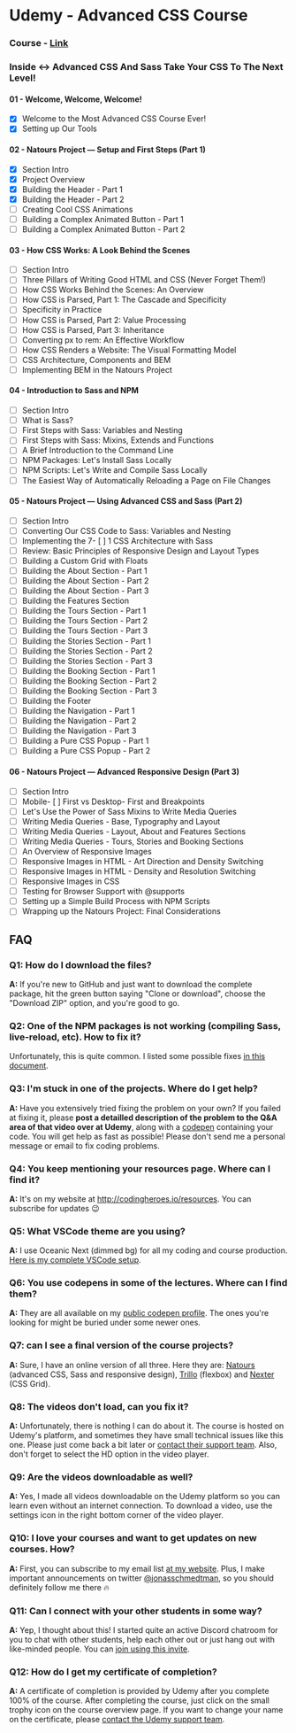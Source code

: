 # Udemy - Advanced CSS Course

### Course - [Link](https://www.udemy.com/advanced-css-and-sass/?siteID=c4ytgEGG5fA-BqYe7RrPdFDw3BPvlgbt_g&LSNPUBID=c4ytgEGG5fA)
### Inside <-> Advanced CSS And Sass Take Your CSS To The Next Level!
#### 01 - Welcome, Welcome, Welcome!
- [x] Welcome to the Most Advanced CSS Course Ever!
- [x] Setting up Our Tools
#### 02 - Natours Project — Setup and First Steps (Part 1)
- [x] Section Intro
- [x] Project Overview
- [x] Building the Header - Part 1
- [x] Building the Header - Part 2
- [ ] Creating Cool CSS Animations
- [ ] Building a Complex Animated Button - Part 1
- [ ] Building a Complex Animated Button - Part 2
#### 03 - How CSS Works: A Look Behind the Scenes
- [ ] Section Intro
- [ ] Three Pillars of Writing Good HTML and CSS (Never Forget Them!)
- [ ] How CSS Works Behind the Scenes: An Overview
- [ ] How CSS is Parsed, Part 1: The Cascade and Specificity
- [ ] Specificity in Practice
- [ ] How CSS is Parsed, Part 2: Value Processing
- [ ] How CSS is Parsed, Part 3: Inheritance
- [ ] Converting px to rem: An Effective Workflow
- [ ] How CSS Renders a Website: The Visual Formatting Model
- [ ] CSS Architecture, Components and BEM
- [ ] Implementing BEM in the Natours Project
#### 04 - Introduction to Sass and NPM
- [ ] Section Intro
- [ ] What is Sass?
- [ ] First Steps with Sass: Variables and Nesting
- [ ] First Steps with Sass: Mixins, Extends and Functions
- [ ] A Brief Introduction to the Command Line
- [ ] NPM Packages: Let's Install Sass Locally
- [ ] NPM Scripts: Let's Write and Compile Sass Locally
- [ ] The Easiest Way of Automatically Reloading a Page on File Changes
#### 05 - Natours Project — Using Advanced CSS and Sass (Part 2)
- [ ] Section Intro
- [ ] Converting Our CSS Code to Sass: Variables and Nesting
- [ ] Implementing the 7- [ ] 1 CSS Architecture with Sass
- [ ] Review: Basic Principles of Responsive Design and Layout Types
- [ ] Building a Custom Grid with Floats
- [ ] Building the About Section - Part 1
- [ ] Building the About Section - Part 2
- [ ] Building the About Section - Part 3
- [ ] Building the Features Section
- [ ] Building the Tours Section - Part 1
- [ ] Building the Tours Section - Part 2
- [ ] Building the Tours Section - Part 3
- [ ] Building the Stories Section - Part 1
- [ ] Building the Stories Section - Part 2
- [ ] Building the Stories Section - Part 3
- [ ] Building the Booking Section - Part 1
- [ ] Building the Booking Section - Part 2
- [ ] Building the Booking Section - Part 3
- [ ] Building the Footer
- [ ] Building the Navigation - Part 1
- [ ] Building the Navigation - Part 2
- [ ] Building the Navigation - Part 3
- [ ] Building a Pure CSS Popup - Part 1
- [ ] Building a Pure CSS Popup - Part 2
#### 06 - Natours Project — Advanced Responsive Design (Part 3)
- [ ] Section Intro
- [ ] Mobile- [ ] First vs Desktop- First and Breakpoints
- [ ] Let's Use the Power of Sass Mixins to Write Media Queries
- [ ] Writing Media Queries - Base, Typography and Layout
- [ ] Writing Media Queries - Layout, About and Features Sections
- [ ] Writing Media Queries - Tours, Stories and Booking Sections
- [ ] An Overview of Responsive Images
- [ ] Responsive Images in HTML - Art Direction and Density Switching
- [ ] Responsive Images in HTML - Density and Resolution Switching
- [ ] Responsive Images in CSS
- [ ] Testing for Browser Support with @supports
- [ ] Setting up a Simple Build Process with NPM Scripts
- [ ] Wrapping up the Natours Project: Final Considerations

## FAQ
### Q1: How do I download the files?

**A:** If you're new to GitHub and just want to download the complete package, hit the green button saying "Clone or download", choose the "Download ZIP" option, and you're good to go.

### Q2: One of the NPM packages is not working (compiling Sass, live-reload, etc). How to fix it?

Unfortunately, this is quite common. I listed some possible fixes [in this document](npm-fixes.md).

### Q3: I'm stuck in one of the projects. Where do I get help?

**A:** Have you extensively tried fixing the problem on your own? If you failed at fixing it, please **post a detailled description of the problem to the Q&A area of that video over at Udemy**, along with a [codepen](https://codepen.io/pen/) containing your code. You will get help as fast as possible! Please don't send me a personal message or email to fix coding problems.

### Q4: You keep mentioning your resources page. Where can I find it?

**A:** It's on my website at <http://codingheroes.io/resources>. You can subscribe for updates 😉

### Q5: What VSCode theme are you using?

**A:** I use Oceanic Next (dimmed bg) for all my coding and course production. [Here is my complete VSCode setup](vscode-setup.md).

### Q6: You use codepens in some of the lectures. Where can I find them?

**A:** They are all available on my [public codepen profile](https://codepen.io/jonasschmedtmann/pens/public/). The ones you're looking for might be buried under some newer ones.

### Q7: can I see a final version of the course projects?

**A:** Sure, I have an online version of all three. Here they are: [Natours](https://natours.netlify.com) (advanced CSS, Sass and responsive design), [Trillo](http://trillo.netlify.com/) (flexbox) and [Nexter](https://nexter.netlify.com/) (CSS Grid).

### Q8: The videos don't load, can you fix it?

**A:** Unfortunately, there is nothing I can do about it. The course is hosted on Udemy's platform, and sometimes they have small technical issues like this one. Please just come back a bit later or [contact their support team](https://support.udemy.com/hc/en-us). Also, don't forget to select the HD option in the video player.

### Q9: Are the videos downloadable as well?

**A:** Yes, I made all videos downloadable on the Udemy platform so you can learn even without an internet connection. To download a video, use the settings icon in the right bottom corner of the video player.

### Q10: I love your courses and want to get updates on new courses. How?

**A:** First, you can subscribe to my email list [at my website](http://codingheroes.io/newsletter). Plus, I make important announcements on twitter [@jonasschmedtman](https://twitter.com/jonasschmedtman), so you should definitely follow me there 🔥

### Q11: Can I connect with your other students in some way?

**A:** Yep, I thought about this! I started quite an active Discord chatroom for you to chat with other students, help each other out or just hang out with like-minded people. You can [join using this invite](https://discord.gg/0ocsLcmnIZqxMSYD).

### Q12: How do I get my certificate of completion?

**A:** A certificate of completion is provided by Udemy after you complete 100% of the course. After completing the course, just click on the small trophy icon on the course overview page. If you want to change your name on the certificate, please [contact the Udemy support team](https://support.udemy.com/hc/en-us).
